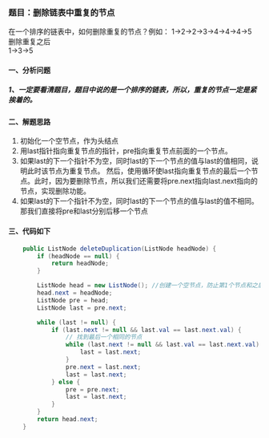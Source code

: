 ### 题目：删除链表中重复的节点
在一个排序的链表中，如何删除重复的节点？例如：
1->2->2->3->4->4->4->5 删除重复之后<br>
1->3->5

#### 一、分析问题
##### 1、一定要看清题目，题目中说的是一个排序的链表，所以，重复的节点一定是紧挨着的。
#### 二、解题思路
1. 初始化一个空节点，作为头结点
2. 用last指针指向重复节点的指针，pre指向重复节点前面的一个节点。
3. 如果last的下一个指针不为空，同时last的下一个节点的值与last的值相同，说明此时该节点为重复节点。
然后，使用循环使last指向重复节点的最后一个节点。此时，因为要删除节点，所以我们还需要将pre.next指向last.next指向的节点，实现删除功能。
4. 如果last的下一个指针不为空，同时last的下一个节点的值与last的值不相同。那我们直接将pre和last分别后移一个节点
#### 三、代码如下
```java
    public ListNode deleteDuplication(ListNode headNode) {
        if (headNode == null) {
            return headNode;
        }

        ListNode head = new ListNode(); //创建一个空节点，防止第1个节点和之后的节点相同
        head.next = headNode;
        ListNode pre = head;
        ListNode last = pre.next;

        while (last != null) {
            if (last.next != null && last.val == last.next.val) {
                // 找到最后一个相同的节点
                while (last.next != null && last.val == last.next.val) {
                    last = last.next;
                }
                pre.next = last.next;
                last = last.next;
            } else {
                pre = pre.next;
                last = last.next;
            }
        }
        return head.next;
    }
```
